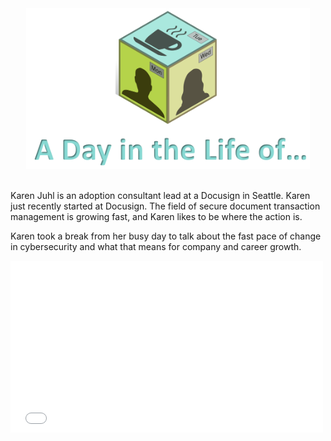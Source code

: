 <figure class="snippetimg" style="margin: 0 auto;width:90%">
  <img src=".guides/img/DILOIntro.PNG">
  </figure>
  
<br>Karen Juhl is an adoption consultant lead at a Docusign in Seattle.  Karen just recently started at Docusign. The field of secure document transaction management is growing fast, and Karen likes to be where the action is.

Karen took a break from her busy day to talk about the fast pace of change in cybersecurity and what that means for company and career growth. 
<div>
  <iframe src="//player.vimeo.com/video/227302346" width="500" height="275" frameborder="0" webkitallowfullscreen mozallowfullscreen allowfullscreen></iframe>
</div>